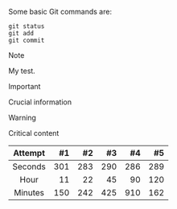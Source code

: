 Some basic Git commands are:
```
git status
git add
git commit
```
> [!NOTE]  
> My test.

> [!IMPORTANT]   
> Crucial information

> [!WARNING]  
> Critical content

|  Attempt  |   #1 |   #2 |   #3 |   #4 |   #5 | 
|:---------:|-----:|-----:|-----:|-----:|-----:|
|  Seconds  |  301 |  283 |  290 |  286 |  289 | 
|   Hour    |   11 |   22 |   45 |   90 |  120 |
|  Minutes  |  150 |  242 |  425 |  910 |  162 |

